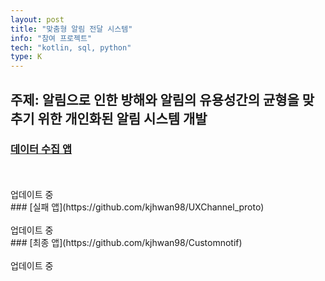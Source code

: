 ```yaml
---
layout: post
title: "맞춤형 알림 전달 시스템"
info: "참여 프로젝트"
tech: "kotlin, sql, python"
type: K
---
```


## 주제: 알림으로 인한 방해와 알림의 유용성간의 균형을 맞추기 위한 개인화된 알림 시스템 개발
### [데이터 수집 앱](https://github.com/kjhwan98/UXCollect_proto)
<br/>
<br/> 업데이트 중
<br/>
### [실패 앱](https://github.com/kjhwan98/UXChannel_proto)
<br/>
<br/> 업데이트 중
<br/>
### [최종 앱](https://github.com/kjhwan98/Customnotif)
<br/>
<br/> 업데이트 중
<br/>
